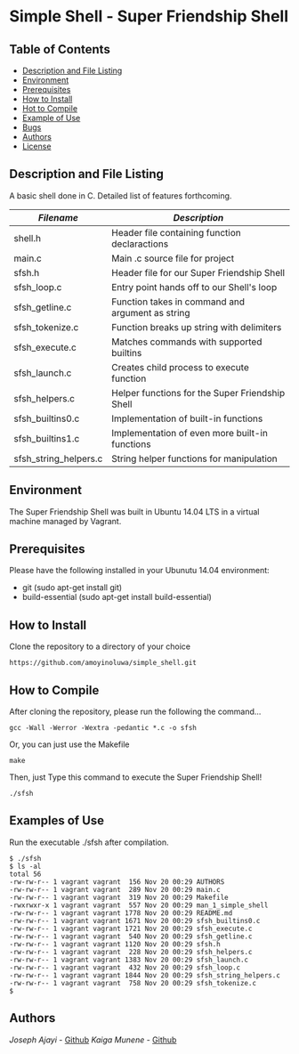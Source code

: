 # Simple Shell - Super Friendship Shell

## Table of Contents
* [Description and File Listing](#description)
* [Environment](#environment)
* [Prerequisites](#prerequisites)
* [How to Install](#installation)
* [Hot to Compile](#compile)
* [Example of Use](#example-of-use)
* [Bugs](#bugs)
* [Authors](#authors)
* [License](#license)

## Description and File Listing
A basic shell done in C.  Detailed list of features forthcoming.

|     *Filename*        |               *Description*                      |
|-----------------------|--------------------------------------------------|
| shell.h               | Header file containing function declaractions    |
| main.c                | Main .c source file for project                  |
| sfsh.h                | Header file for our Super Friendship Shell       |
| sfsh_loop.c           | Entry point hands off to our Shell's loop        |
| sfsh_getline.c        | Function takes in command and argument as string |
| sfsh_tokenize.c       | Function breaks up string with delimiters        |
| sfsh_execute.c        | Matches commands with supported builtins         | 
| sfsh_launch.c         | Creates child process to execute function        | 
| sfsh_helpers.c        | Helper functions for the Super Friendship Shell  | 
| sfsh_builtins0.c      | Implementation of built-in functions             | 
| sfsh_builtins1.c      | Implementation of even more built-in functions   | 
| sfsh_string_helpers.c | String helper functions for manipulation         | 

## Environment
The Super Friendship Shell was built in Ubuntu 14.04 LTS in a virtual 
machine managed by Vagrant.

## Prerequisites
Please have the following installed in your Ubunutu 14.04 environment:
- git (sudo apt-get install git)
- build-essential (sudo apt-get install build-essential) 

## How to Install
Clone the repository to a directory of your choice
```
https://github.com/amoyinoluwa/simple_shell.git
```

## How to Compile
After cloning the repository, please run the following the command...
```
gcc -Wall -Werror -Wextra -pedantic *.c -o sfsh
```
Or, you can just use the Makefile
```
make
```
Then, just Type this command to execute the Super Friendship Shell!
```
./sfsh
```

## Examples of Use
Run the executable ./sfsh after compilation.
```
$ ./sfsh
$ ls -al
total 56
-rw-rw-r-- 1 vagrant vagrant  156 Nov 20 00:29 AUTHORS
-rw-rw-r-- 1 vagrant vagrant  289 Nov 20 00:29 main.c
-rw-rw-r-- 1 vagrant vagrant  319 Nov 20 00:29 Makefile
-rwxrwxr-x 1 vagrant vagrant  557 Nov 20 00:29 man_1_simple_shell
-rw-rw-r-- 1 vagrant vagrant 1778 Nov 20 00:29 README.md
-rw-rw-r-- 1 vagrant vagrant 1671 Nov 20 00:29 sfsh_builtins0.c
-rw-rw-r-- 1 vagrant vagrant 1721 Nov 20 00:29 sfsh_execute.c
-rw-rw-r-- 1 vagrant vagrant  540 Nov 20 00:29 sfsh_getline.c
-rw-rw-r-- 1 vagrant vagrant 1120 Nov 20 00:29 sfsh.h
-rw-rw-r-- 1 vagrant vagrant  228 Nov 20 00:29 sfsh_helpers.c
-rw-rw-r-- 1 vagrant vagrant 1383 Nov 20 00:29 sfsh_launch.c
-rw-rw-r-- 1 vagrant vagrant  432 Nov 20 00:29 sfsh_loop.c
-rw-rw-r-- 1 vagrant vagrant 1844 Nov 20 00:29 sfsh_string_helpers.c
-rw-rw-r-- 1 vagrant vagrant  758 Nov 20 00:29 sfsh_tokenize.c
$
```

## Authors
*Joseph Ajayi* - [Github](https://github.com/amoyinoluwa)
*Kaiga Munene* - [Github](https://github.com/KaigaMunene)
